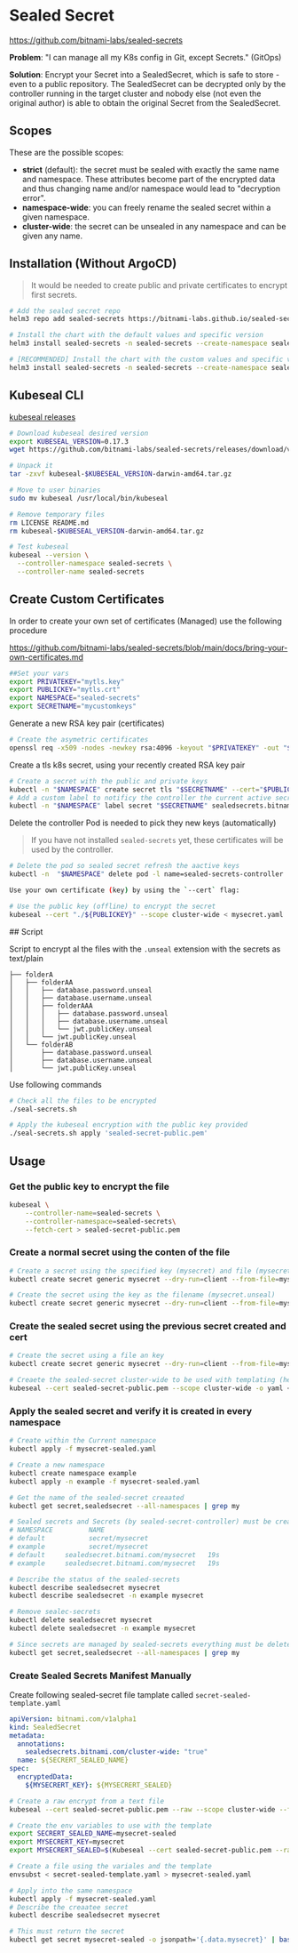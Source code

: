# Sealed Secret

https://github.com/bitnami-labs/sealed-secrets

**Problem**: "I can manage all my K8s config in Git, except Secrets." (GitOps)

**Solution**: Encrypt your Secret into a SealedSecret, which is safe to store - even to a public repository. The SealedSecret can be decrypted only by the controller running in the target cluster and nobody else (not even the original author) is able to obtain the original Secret from the SealedSecret.

## Scopes

These are the possible scopes:

* **strict** (default): the secret must be sealed with exactly the same name and namespace. These attributes become part of the encrypted data and thus changing name and/or namespace would lead to "decryption error".
* **namespace-wide**: you can freely rename the sealed secret within a given namespace.
* **cluster-wide**: the secret can be unsealed in any namespace and can be given any name.

## Installation (Without ArgoCD)

> It would be needed to create public and private certificates to encrypt first secrets.

```bash
# Add the sealed secret repo
helm3 repo add sealed-secrets https://bitnami-labs.github.io/sealed-secrets

# Install the chart with the default values and specific version
helm3 install sealed-secrets -n sealed-secrets --create-namespace sealed-secrets/sealed-secrets --version 2.1.2

# [RECOMMENDED] Install the chart with the custom values and specific version (argocd/sealed-secrets.yaml)
helm3 install sealed-secrets -n sealed-secrets --create-namespace sealed-secrets/sealed-secrets --version 2.1.2 --set keyrenewperiod=720h0m0s
```

## Kubeseal CLI

[kubeseal releases](https://github.com/bitnami-labs/sealed-secrets/releases)

```bash
# Download kubeseal desired version
export KUBESEAL_VERSION=0.17.3
wget https://github.com/bitnami-labs/sealed-secrets/releases/download/v$KUBESEAL_VERSION/kubeseal-$KUBESEAL_VERSION-darwin-amd64.tar.gz

# Unpack it 
tar -zxvf kubeseal-$KUBESEAL_VERSION-darwin-amd64.tar.gz

# Move to user binaries
sudo mv kubeseal /usr/local/bin/kubeseal

# Remove temporary files
rm LICENSE README.md
rm kubeseal-$KUBESEAL_VERSION-darwin-amd64.tar.gz

# Test kubeseal 
kubeseal --version \
  --controller-namespace sealed-secrets \
  --controller-name sealed-secrets
```

## Create Custom Certificates

In order to create your own set of certificates (Managed) use the following procedure

https://github.com/bitnami-labs/sealed-secrets/blob/main/docs/bring-your-own-certificates.md

```bash
##Set your vars
export PRIVATEKEY="mytls.key"
export PUBLICKEY="mytls.crt"
export NAMESPACE="sealed-secrets"
export SECRETNAME="mycustomkeys"
```

Generate a new RSA key pair (certificates)

```bash
# Create the asymetric certificates
openssl req -x509 -nodes -newkey rsa:4096 -keyout "$PRIVATEKEY" -out "$PUBLICKEY" -subj "/CN=sealed-secret/O=sealed-secret"
```

Create a tls k8s secret, using your recently created RSA key pair

```bash
# Create a secret with the public and private keys
kubectl -n "$NAMESPACE" create secret tls "$SECRETNAME" --cert="$PUBLICKEY" --key="$PRIVATEKEY"
# Add a custom label to notificy the controller the current active secret to use
kubectl -n "$NAMESPACE" label secret "$SECRETNAME" sealedsecrets.bitnami.com/sealed-secrets-key=active
```

Delete the controller Pod is needed to pick they new keys (automatically)

> If you have not installed `sealed-secrets` yet, these certificates will be used by the controller.

```bash
# Delete the pod so sealed secret refresh the aactive keys
kubectl -n  "$NAMESPACE" delete pod -l name=sealed-secrets-controller

Use your own certificate (key) by using the `--cert` flag:

# Use the public key (offline) to encrypt the secret
kubeseal --cert "./${PUBLICKEY}" --scope cluster-wide < mysecret.yaml | kubectl apply -f-
```

## Script

Script to encrypt al the files with the `.unseal` extension with the secrets as text/plain

```console
├── folderA
│   ├── folderAA
│   │   ├── database.password.unseal
│   │   ├── database.username.unseal
│   │   ├── folderAAA
│   │   │   ├── database.password.unseal
│   │   │   ├── database.username.unseal
│   │   │   └── jwt.publicKey.unseal
│   │   └── jwt.publicKey.unseal
│   └── folderAB
│       ├── database.password.unseal
│       ├── database.username.unseal
│       └── jwt.publicKey.unseal
```

Use following commands

```bash
# Check all the files to be encrypted
./seal-secrets.sh

# Apply the kubeseal encryption with the public key provided
./seal-secrets.sh apply 'sealed-secret-public.pem'
```

## Usage

### Get the public key to encrypt the file

```bash
kubeseal \
    --controller-name=sealed-secrets \
    --controller-namespace=sealed-secrets\
    --fetch-cert > sealed-secret-public.pem
```

### Create a normal secret using the conten of the file

```bash
# Create a secret using the specified key (mysecret) and file (mysecret.unseal)
kubectl create secret generic mysecret --dry-run=client --from-file=mysecret=mysecret.unseal -o yaml > mysecret.yaml

# Create the secret using the key as the filename (mysecret.unseal)
kubectl create secret generic mysecret --dry-run=client --from-file=mysecret.unseal -o yaml > mysecret.yaml
```

### Create the sealed secret using the previous secret created and cert

```bash
# Create the secret using a file an key
kubectl create secret generic mysecret --dry-run=client --from-file=mysecret=mysecret.unseal -o yaml > mysecret.yaml

# Creaete the sealed-secret cluster-wide to be used with templating (helm chaart)
kubeseal --cert sealed-secret-public.pem --scope cluster-wide -o yaml < mysecret.yaml > mysecret-sealed.yaml
```

### Apply the sealed secret and verify it is created in every namespace

```bash
# Create within the Current namespace
kubectl apply -f mysecret-sealed.yaml

# Create a new namespace
kubectl create namespace example
kubectl apply -n example -f mysecret-sealed.yaml

# Get the name of the sealed-secret creaated
kubectl get secret,sealedsecret --all-namespaces | grep my

# Sealed secrets and Secrets (by sealed-secret-controller) must be created in both namespaces
# NAMESPACE         NAME                                                        TYPE                                  DATA   AGE
# default           secret/mysecret                                             Opaque                                1      19s
# example           secret/mysecret                                             Opaque                                1      19s
# default     sealedsecret.bitnami.com/mysecret   19s
# example     sealedsecret.bitnami.com/mysecret   19s

# Describe the status of the sealed-secrets
kubectl describe sealedsecret mysecret
kubectl describe sealedsecret -n example mysecret

# Remove sealec-secrets
kubectl delete sealedsecret mysecret
kubectl delete sealedsecret -n example mysecret

# Since secrets are managed by sealed-secrets everything must be deleted
kubectl get secret,sealedsecret --all-namespaces | grep my

```

### Create Sealed Secrets Manifest Manually

Create following sealed-secret file tamplate called `secret-sealed-template.yaml`

```yaml
apiVersion: bitnami.com/v1alpha1
kind: SealedSecret
metadata:
  annotations:
    sealedsecrets.bitnami.com/cluster-wide: "true"
  name: ${SECRERT_SEALED_NAME}
spec:
  encryptedData:
    ${MYSECRERT_KEY}: ${MYSECRERT_SEALED}
```

```bash
# Create a raw encrypt from a text file
kubeseal --cert sealed-secret-public.pem --raw --scope cluster-wide --from-file=mysecret.unseal

# Create the env variables to use with the template
export SECRERT_SEALED_NAME=mysecret-sealed
export MYSECRERT_KEY=mysecret
export MYSECRERT_SEALED=$(Kubeseal --cert sealed-secret-public.pem --raw --scope cluster-wide --from-file=mysecret.unseal)

# Create a file using the variales and the template
envsubst < secret-sealed-template.yaml > mysecret-sealed.yaml

# Apply into the same namespace
kubectl apply -f mysecret-sealed.yaml
# Describe the creaatee secret
kubectl describe sealedsecret mysecret

# This must return the secret 
kubectl get secret mysecret-sealed -o jsonpath='{.data.mysecret}' | base64 -d
```
